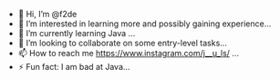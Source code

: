 - 👋 Hi, I’m @f2de
- 👀 I’m interested in learning more and possibly gaining experience...
- 🌱 I’m currently learning Java ...
- 💞️ I’m looking to collaborate on some entry-level tasks...
- 📫 How to reach me https://www.instagram.com/j__u_ls/ ...
- ⚡ Fun fact: I am bad at Java...

<!---
f2de/f2de is a ✨ special ✨ repository because its `README.md` (this file) appears on your GitHub profile.
You can click the Preview link to take a look at your changes.
--->
